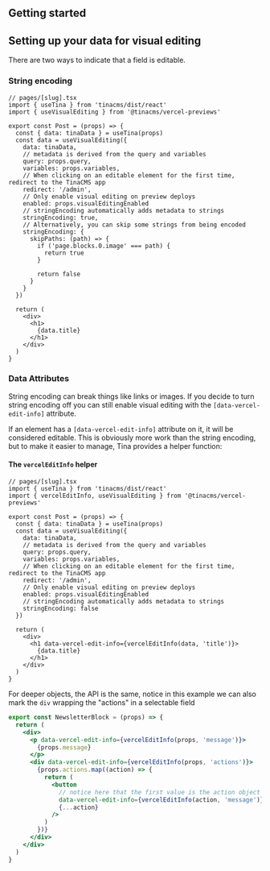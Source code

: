 ## Getting started

## Setting up your data for visual editing

There are two ways to indicate that a field is editable.

### String encoding

```tsx
// pages/[slug].tsx
import { useTina } from 'tinacms/dist/react'
import { useVisualEditing } from '@tinacms/vercel-previews'

export const Post = (props) => {
  const { data: tinaData } = useTina(props)
  const data = useVisualEditing({
    data: tinaData,
    // metadata is derived from the query and variables
    query: props.query,
    variables: props.variables,
    // When clicking on an editable element for the first time, redirect to the TinaCMS app
    redirect: '/admin',
    // Only enable visual editing on preview deploys
    enabled: props.visualEditingEnabled
    // stringEncoding automatically adds metadata to strings
    stringEncoding: true,
    // Alternatively, you can skip some strings from being encoded
    stringEncoding: {
      skipPaths: (path) => {
        if ('page.blocks.0.image' === path) {
          return true
        }

        return false
      }
    }
  })

  return (
    <div>
      <h1>
        {data.title}
      </h1>
    </div>
  )
}
```

### Data Attributes

String encoding can break things like links or images. If you decide to turn string encoding off you can still enable
visual editing with the `[data-vercel-edit-info]` attribute.

If an element has a `[data-vercel-edit-info]` attribute on it, it will be considered editable.
This is obviously more work than the string encoding, but to make it easier to manage, Tina provides a helper function:

#### The `vercelEditInfo` helper

```tsx
// pages/[slug].tsx
import { useTina } from 'tinacms/dist/react'
import { vercelEditInfo, useVisualEditing } from '@tinacms/vercel-previews'

export const Post = (props) => {
  const { data: tinaData } = useTina(props)
  const data = useVisualEditing({
    data: tinaData,
    // metadata is derived from the query and variables
    query: props.query,
    variables: props.variables,
    // When clicking on an editable element for the first time, redirect to the TinaCMS app
    redirect: '/admin',
    // Only enable visual editing on preview deploys
    enabled: props.visualEditingEnabled
    // stringEncoding automatically adds metadata to strings
    stringEncoding: false
  })

  return (
    <div>
      <h1 data-vercel-edit-info={vercelEditInfo(data, 'title')}>
        {data.title}
      </h1>
    </div>
  )
}
```

For deeper objects, the API is the same, notice in this example we can also mark the
`div` wrapping the "actions" in a selectable field

```jsx
export const NewsletterBlock = (props) => {
  return (
    <div>
      <p data-vercel-edit-info={vercelEditInfo(props, 'message')}>
        {props.message}
      </p>
      <div data-vercel-edit-info={vercelEditInfo(props, 'actions')}>
        {props.actions.map((action) => {
          return (
            <button
              // notice here that the first value is the action object
              data-vercel-edit-info={vercelEditInfo(action, 'message')}
              {...action}
            />
          )
        })}
      </div>
    </div>
  )
}
```
